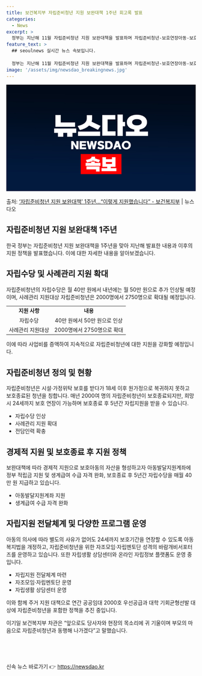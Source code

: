 ```yaml
---
title: 보건복지부 자립준비청년 지원 보완대책 1주년 회고록 발표
categories:
  - News
excerpt: >
  정부는 지난해 11월 자립준비청년 지원 보완대책을 발표하며 자립준비청년-보호연장아동-보호대상아동 등 보호단계…
feature_text: >
  ## seoulnews 실시간 뉴스 속보입니다.

  정부는 지난해 11월 자립준비청년 지원 보완대책을 발표하며 자립준비청년-보호연장아동-보호대상아동 등 보호단계…
image: '/assets/img/newsdao_breakingnews.jpg'
---
```


![뉴스다오 속보](/assets/img/newsdao_breakingnews.jpg)

<p>출처: <a href="https://newsdao.kr/2784" rel="dofollow">‘자립준비청년 지원 보완대책’ 1주년…“이렇게 지원했습니다” - 보건복지부</a> | 뉴스다오</p>

<h2 data-ke-size="size26">자립준비청년 지원 보완대책 1주년</h2>
<p data-ke-size="size16">한국 정부는 자립준비청년 지원 보완대책을 1주년을 맞아 지난해 발표한 내용과 이후의 지원 정책을 발표했습니다. 이에 대한 자세한 내용을 알아보겠습니다.</p>

<h2 data-ke-size="size24">자립수당 및 사례관리 지원 확대</h2>
<p data-ke-size="size16">자립준비청년의 자립수당은 월 40만 원에서 내년에는 월 50만 원으로 추가 인상될 예정이며, 사례관리 지원대상 자립준비청년은 2000명에서 2750명으로 확대될 예정입니다.</p>
<table>
	<tr>
		<td style="text-align: center; height: 17px;"><b>지원 사항</b></td>
		<td style="text-align: center; height: 17px;"><b>내용</b></td> 
	</tr>
	<tr>
		<td style="text-align: center; height: 17px;">자립수당</td>
		<td style="text-align: center; height: 17px;">40만 원에서 50만 원으로 인상</td>
	</tr>
	<tr>
		<td style="text-align: center; height: 17px;">사례관리 지원대상</td>
		<td style="text-align: center; height: 17px;">2000명에서 2750명으로 확대</td>
	</tr>
</table>
<p data-ke-size="size16">이에 따라 사업비를 증액하여 지속적으로 자립준비청년에 대한 지원을 강화할 예정입니다.</p>

<h2 data-ke-size="size24">자립준비청년 정의 및 현황</h2>
<p data-ke-size="size16">자립준비청년은 시설·가정위탁 보호를 받다가 18세 이후 원가정으로 복귀하지 못하고 보호종료된 청년을 칭합니다. 매년 2000여 명의 자립준비청년이 보호종료되지만, 희망 시 24세까지 보호 연장이 가능하며 보호종료 후 5년간 자립지원을 받을 수 있습니다.</p>
<ul>
	<li>자립수당 인상</li>
	<li>사례관리 지원 확대</li>
	<li>전담인력 확충</li>
</ul>

<h2 data-ke-size="size24">경제적 지원 및 보호종료 후 지원 정책</h2>
<p data-ke-size="size16">보완대책에 따라 경제적 지원으로 보호아동의 자산을 형성하고자 아동발달지원계좌에 정부 적립금 지원 및 생계급여 수급 자격 완화, 보호종료 후 5년간 자립수당을 매월 40만 원 지급하고 있습니다.</p>
<ul>
	<li>아동발달지원계좌 지원</li>
	<li>생계급여 수급 자격 완화</li>
</ul>

<h2 data-ke-size="size24">자립지원 전달체계 및 다양한 프로그램 운영</h2>
<p data-ke-size="size16">아동의 의사에 따라 별도의 사유가 없어도 24세까지 보호기간을 연장할 수 있도록 아동복지법을 개정하고, 자립준비청년을 위한 자조모임·자립멘토단 성격의 바람개비서포터즈를 운영하고 있습니다. 또한 자립생활 상담센터와 온라인 자립정보 플랫폼도 운영 중입니다.</p>
<ul>
	<li>자립지원 전달체계 마련</li>
	<li>자조모임·자립멘토단 운영</li>
	<li>자립생활 상담센터 운영</li>
</ul>

<p data-ke-size="size16">이와 함께 주거 지원 대책으로 연간 공공임대 2000호 우선공급과 대학 기회균형선발 대상에 자립준비청년을 포함한 정책을 추진 중입니다.</p>
<p data-ke-size="size16">이기일 보건복지부 차관은 “앞으로도 당사자와 현장의 목소리에 귀 기울이며 부모의 마음으로 자립준비청년과 동행해 나가겠다”고 말했습니다.</p>
<p data-ke-size="size16">&nbsp;</p>
<p data-ke-size="size16">&nbsp;</p> 

신속 뉴스 바로가기 👉 <a href="https://newsdao.kr" rel="dofollow">https://newsdao.kr</a>


